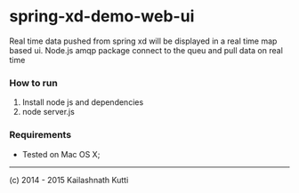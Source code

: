 # spring-xd-demo-web-ui

Real time data pushed from spring xd will be displayed in a real time map based ui.
Node.js amqp package connect to the queu and pull data on real time 


### How to run

1) Install node js and dependencies 
2) node server.js




### Requirements

- Tested on Mac OS X;

---

(c) 2014 - 2015 Kailashnath Kutti
